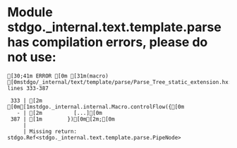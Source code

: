# Module stdgo._internal.text.template.parse has compilation errors, please do not use:
```
[30;41m ERROR [0m [31m(macro) [0mstdgo/_internal/text/template/parse/Parse_Tree_static_extension.hx:333: lines 333-387

 333 | [2m        [0m[1mstdgo._internal.internal.Macro.controlFlow({[0m
   - | [2m          [...][0m
 387 | [1m        })[0m[2m;[0m
     |
     | Missing return: stdgo.Ref<stdgo._internal.text.template.parse.PipeNode>


```

